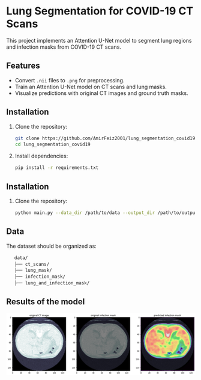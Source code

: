 # Lung Segmentation for COVID-19 CT Scans

This project implements an Attention U-Net model to segment lung regions and infection masks from COVID-19 CT scans.

## Features
- Convert `.nii` files to `.png` for preprocessing.
- Train an Attention U-Net model on CT scans and lung masks.
- Visualize predictions with original CT images and ground truth masks.

## Installation
1. Clone the repository:
   ```bash
   git clone https://github.com/AmirFeiz2001/lung_segmentation_covid19.git
   cd lung_segmentation_covid19

2. Install dependencies:
   ```bash
   pip install -r requirements.txt

## Installation
1. Clone the repository:
   ```bash
   python main.py --data_dir /path/to/data --output_dir /path/to/output --epochs 50

## Data
The dataset should be organized as:
```bash
   data/
   ├── ct_scans/
   ├── lung_mask/
   ├── infection_mask/
   ├── lung_and_infection_mask/
```
   

## Results of the model
![screenshot](lung_segment.png)
